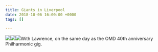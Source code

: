```yaml
---
title: Giants in Liverpool
date: 2018-10-06 16:00:00 +0000
tags: []

---
```

![](/memorybox/uploads/FB_IMG_1538862426544.jpg)![](/memorybox/uploads/IMG_20181006_170114.jpg)![](/memorybox/uploads/Screenshot_20181011-071644.jpg)With Lawrence, on the same day as the OMD 40th anniversary Philharmonic gig.